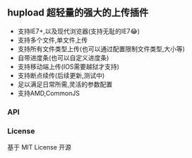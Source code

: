 ## hupload 超轻量的强大的上传插件

+ 支持IE7+,以及现代浏览器(支持无耻的IE7:joy:)
+ 支持多个文件,单文件上传
+ 支持所有文件类型上传(也可以通过配置限制文件类型,大小等)
+ 自带进度条(也可以自定义进度条)
+ 支持移动端上传(IOS需要越狱才支持)
+ 支持断点续传(后续更新,测试中)
+ 足以满足日常所需,灵活的参数配置
+ 支持AMD,CommonJS


### API

### License

基于 MIT License 开源